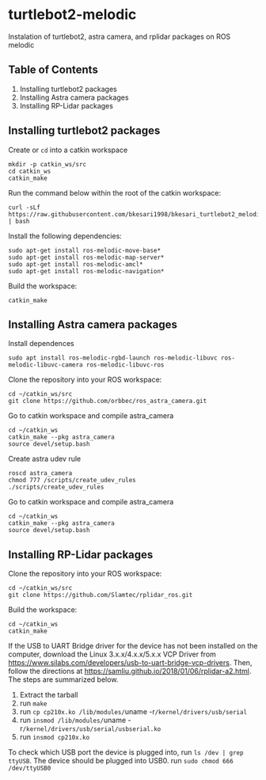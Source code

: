 # turtlebot2-melodic

Instalation of turtlebot2, astra camera, and rplidar packages on ROS melodic

## Table of Contents
1. Installing turtlebot2 packages
2. Installing Astra camera packages
3. Installing RP-Lidar packages

## Installing turtlebot2 packages
Create or `cd` into a catkin workspace

```
mkdir -p catkin_ws/src
cd catkin_ws
catkin_make
```

Run the command below within the root of the catkin workspace:
```
curl -sLf https://raw.githubusercontent.com/bkesari1998/bkesari_turtlebot2_melodic_setup/master/install_all.sh | bash
```
Install the following dependencies:
```
sudo apt-get install ros-melodic-move-base*
sudo apt-get install ros-melodic-map-server*
sudo apt-get install ros-melodic-amcl*
sudo apt-get install ros-melodic-navigation*
```

Build the workspace:
```
catkin_make
```

## Installing Astra camera packages
Install dependences
```
sudo apt install ros-melodic-rgbd-launch ros-melodic-libuvc ros-melodic-libuvc-camera ros-melodic-libuvc-ros
```

Clone the repository into your ROS workspace:
```
cd ~/catkin_ws/src
git clone https://github.com/orbbec/ros_astra_camera.git
```

Go to catkin workspace and compile astra_camera
```
cd ~/catkin_ws
catkin_make --pkg astra_camera
source devel/setup.bash
```

Create astra udev rule
```
roscd astra_camera
chmod 777 /scripts/create_udev_rules
./scripts/create_udev_rules
```

Go to catkin workspace and compile astra_camera
```
cd ~/catkin_ws
catkin_make --pkg astra_camera
source devel/setup.bash
```

## Installing RP-Lidar packages

Clone the repository into your ROS workspace:
```
cd ~/catkin_ws/src
git clone https://github.com/Slamtec/rplidar_ros.git
```

Build the workspace:
```
cd ~/catkin_ws
catkin_make
```

If the USB to UART Bridge driver for the device has not been installed on the computer, download the Linux 3.x.x/4.x.x/5.x.x VCP Driver from
https://www.silabs.com/developers/usb-to-uart-bridge-vcp-drivers. Then, follow the directions at https://samliu.github.io/2018/01/06/rplidar-a2.html. The steps are summarized below.

1. Extract the tarball
2. run `make`
3. run `cp cp210x.ko /lib/modules/`uname -r`/kernel/drivers/usb/serial`
4. run `insmod /lib/modules/`uname -r`/kernel/drivers/usb/serial/usbserial.ko`
5. run `insmod cp210x.ko`

To check which USB port the device is plugged into, run `ls /dev | grep ttyUSB`. The device should be plugged into USB0.
run `sudo chmod 666 /dev/ttyUSB0`
